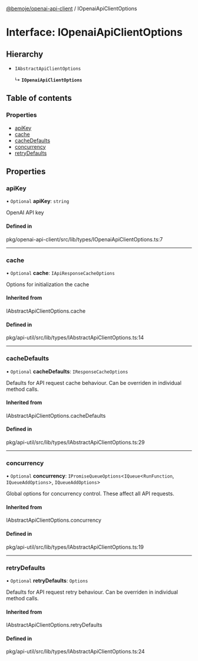 [@bemoje/openai-api-client](https://github.com/bemoje/tsmono/blob/main/pkg/openai-api-client/docs/md/index.md) / IOpenaiApiClientOptions

# Interface: IOpenaiApiClientOptions

## Hierarchy

- `IAbstractApiClientOptions`

  ↳ **`IOpenaiApiClientOptions`**

## Table of contents

### Properties

- [apiKey](https://github.com/bemoje/tsmono/blob/main/pkg/openai-api-client/docs/md/interfaces/IOpenaiApiClientOptions.md#apikey)
- [cache](https://github.com/bemoje/tsmono/blob/main/pkg/openai-api-client/docs/md/interfaces/IOpenaiApiClientOptions.md#cache)
- [cacheDefaults](https://github.com/bemoje/tsmono/blob/main/pkg/openai-api-client/docs/md/interfaces/IOpenaiApiClientOptions.md#cachedefaults)
- [concurrency](https://github.com/bemoje/tsmono/blob/main/pkg/openai-api-client/docs/md/interfaces/IOpenaiApiClientOptions.md#concurrency)
- [retryDefaults](https://github.com/bemoje/tsmono/blob/main/pkg/openai-api-client/docs/md/interfaces/IOpenaiApiClientOptions.md#retrydefaults)

## Properties

### apiKey

• `Optional` **apiKey**: `string`

OpenAI API key

#### Defined in

pkg/openai-api-client/src/lib/types/IOpenaiApiClientOptions.ts:7

___

### cache

• `Optional` **cache**: `IApiResponseCacheOptions`

Options for initialization the cache

#### Inherited from

IAbstractApiClientOptions.cache

#### Defined in

pkg/api-util/src/lib/types/IAbstractApiClientOptions.ts:14

___

### cacheDefaults

• `Optional` **cacheDefaults**: `IResponseCacheOptions`

Defaults for API request cache behaviour. Can be overriden in individual method calls.

#### Inherited from

IAbstractApiClientOptions.cacheDefaults

#### Defined in

pkg/api-util/src/lib/types/IAbstractApiClientOptions.ts:29

___

### concurrency

• `Optional` **concurrency**: `IPromiseQueueOptions`<`IQueue`<`RunFunction`, `IQueueAddOptions`\>, `IQueueAddOptions`\>

Global options for concurrency control. These affect all API requests.

#### Inherited from

IAbstractApiClientOptions.concurrency

#### Defined in

pkg/api-util/src/lib/types/IAbstractApiClientOptions.ts:19

___

### retryDefaults

• `Optional` **retryDefaults**: `Options`

Defaults for API request retry behaviour. Can be overriden in individual method calls.

#### Inherited from

IAbstractApiClientOptions.retryDefaults

#### Defined in

pkg/api-util/src/lib/types/IAbstractApiClientOptions.ts:24
